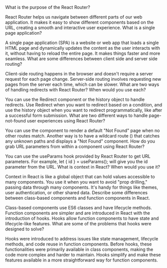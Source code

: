 What is the purpose of the React Router?

React Router helps us navigate between different parts of our web application. It makes it easy to show different components based on the URL, creating a smooth and interactive user experience.
What is a single page application?

A single page application (SPA) is a website or web app that loads a single HTML page and dynamically updates the content as the user interacts with it, without having to reload the entire page. It makes things faster and more seamless.
What are some differences between client side and server side routing?

Client-side routing happens in the browser and doesn't require a server request for each page change. Server-side routing involves requesting new pages from the server each time, which can be slower.
What are two ways of handling redirects with React Router? When would you use each?

You can use the Redirect component or the history object to handle redirects. Use Redirect when you want to redirect based on a condition, and use the history object when you want to redirect programmatically, like after a successful form submission.
What are two different ways to handle page-not-found user experiences using React Router?

You can use the <Switch> component to render a default "Not Found" page when no other routes match. Another way is to have a wildcard route (<Route path="*" component={NotFound} />) that catches any unknown paths and displays a "Not Found" component.
How do you grab URL parameters from within a component using React Router?

You can use the useParams hook provided by React Router to get URL parameters. For example, let { id } = useParams(); will give you the id parameter from the URL.
What is context in React? When would you use it?

Context in React is like a global object that can hold values accessible to many components. You use it when you want to avoid "prop drilling," passing data through many components. It's handy for things like themes, user authentication, or other shared data.
Describe some differences between class-based components and function components in React.

Class-based components use ES6 classes and have lifecycle methods. Function components are simpler and are introduced in React with the introduction of hooks. Hooks allow function components to have state and lifecycle-like features.
What are some of the problems that hooks were designed to solve?

Hooks were introduced to address issues like state management, lifecycle methods, and code reuse in function components. Before hooks, these functionalities were primarily available in class components, making the code more complex and harder to maintain. Hooks simplify and make these features available in a more straightforward way for function components.